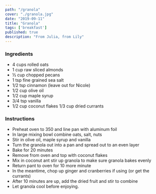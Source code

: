 ```yaml
---
path: "/granola"
cover: "./granola.jpg"
date: "2019-09-11"
title: "Granola"
tags: ['breakfast']
published: true
description: "From Julia, from Lily"
---
```


### Ingredients

- 4 cups rolled oats
- 1 cup raw sliced almonds
- ½ cup chopped pecans
- 1 tsp fine grained sea salt
- 1/2 tsp cinnamon (leave out for Nicole)
- 1/2 cup olive oil
- 1/2 cup maple syrup
- 3/4 tsp vanilla
- 1/2 cup coconut flakes 1/3 cup dried currants

### Instructions

- Preheat oven to 350 and line pan with aluminum foil
- In large mixing bowl combine oats, salt, nuts
- Stir in olive oil, maple syrup and vanilla
- Turn the granola out into a pan and spread out to an even layer
- Bake for 20 minutes
- Remove from oven and top with coconut flakes
- Mix in coconut ant stir up granola to make sure granola bakes evenly
- Return pant to oven for 10 more minute
- In the meantime, chop up ginger and cranberries if using (or get the currants)
- After 10 minutes are up, add the dried fruit and stir to combine
- Let granola cool before enjoying.
